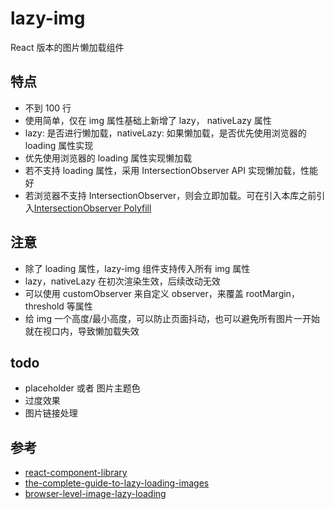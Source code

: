 # lazy-img

React 版本的图片懒加载组件

## 特点

- 不到 100 行
- 使用简单，仅在 img 属性基础上新增了 lazy， nativeLazy 属性
- lazy: 是否进行懒加载，nativeLazy: 如果懒加载，是否优先使用浏览器的 loading 属性实现
- 优先使用浏览器的 loading 属性实现懒加载
- 若不支持 loading 属性，采用 IntersectionObserver API 实现懒加载，性能好
- 若浏览器不支持 IntersectionObserver，则会立即加载。可在引入本库之前引入[IntersectionObserver Polyfill]

## 注意

- 除了 loading 属性，lazy-img 组件支持传入所有 img 属性
- lazy，nativeLazy 在初次渲染生效，后续改动无效
- 可以使用 customObserver 来自定义 observer，来覆盖 rootMargin，threshold 等属性
- 给 img 一个高度/最小高度，可以防止页面抖动，也可以避免所有图片一开始就在视口内，导致懒加载失效

## todo

- placeholder 或者 图片主题色
- 过度效果
- 图片链接处理

## 参考

- [react-component-library]
- [the-complete-guide-to-lazy-loading-images]
- [browser-level-image-lazy-loading]

[intersectionobserver polyfill]: https://github.com/w3c/IntersectionObserver/tree/main/polyfill
[react-component-library]: https://blog.harveydelaney.com/creating-your-own-react-component-library/
[the-complete-guide-to-lazy-loading-images]: https://css-tricks.com/the-complete-guide-to-lazy-loading-images/
[browser-level-image-lazy-loading]: https://web.dev/browser-level-image-lazy-loading/
